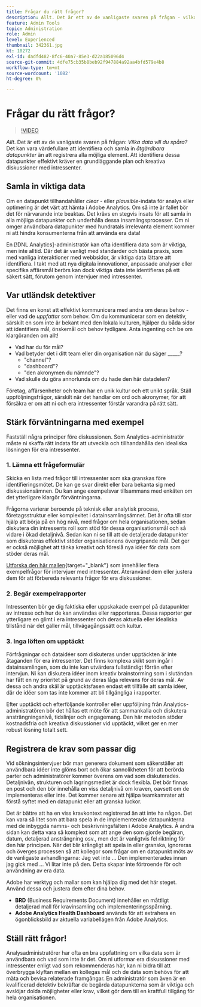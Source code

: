 ```yaml
---
title: Frågar du rätt frågor?
description: Allt. Det är ett av de vanligaste svaren på frågan - vilka data vill du spåra? Det kan vara mer värdefullt att identifiera och samla in åtgärdbara datapunkter än att registrera alla möjliga element. Att identifiera dessa datapunkter effektivt kräver en grundläggande plan och kreativa diskussioner med intressenter.
feature: Admin Tools
topic: Administration
role: Admin
level: Experienced
thumbnail: 342361.jpg
kt: 10272
exl-id: dadfd482-8fc6-40a7-85e3-d22a185096d4
source-git-commit: 4dfe75cb35b8beb92f947884a92aa4bfd579e4b8
workflow-type: tm+mt
source-wordcount: '1082'
ht-degree: 0%

---
```


# Frågar du rätt frågor?

>[!VIDEO](https://video.tv.adobe.com/v/342361/?quality=12&learn=on)

_Allt_. Det är ett av de vanligaste svaren på frågan: _Vilka data vill du spåra?_ Det kan vara värdefullare att identifiera och samla in _åtgärdbara datapunkter_ än att registrera alla möjliga element. Att identifiera dessa datapunkter effektivt kräver en grundläggande plan och kreativa diskussioner med intressenter.

## Samla in viktiga data

Om en datapunkt tillhandahåller _clear_ - eller _plausible_-indata för analys eller optimering är det värt att hämta i Adobe Analytics. Om så inte är fallet bör det för närvarande inte beaktas. Det krävs en stegvis insats för att samla in alla möjliga datapunkter och underhålla dessa insamlingsprocesser. Om ni omger användbara datapunkter med hundratals irrelevanta element kommer ni att hindra konsumenterna från att använda era data!

En [!DNL Analytics]-administratör kan ofta identifiera data som är viktiga, men inte alltid. Där det är vanligt med standarder och bästa praxis, som med vanliga interaktioner med webbsidor, är viktiga data lättare att identifiera. I takt med att nya digitala innovationer, anpassade analyser eller specifika affärsmål berörs kan dock viktiga data inte identifieras på ett säkert sätt, förutom genom intervjuer med intressenter.

## Var utländsk detektiver

Det finns en konst att effektivt kommunicera med andra om deras behov - eller vad de _uppfattar_ som behov. Om du kommunicerar som en detektiv, särskilt en som inte är bekant med den lokala kulturen, hjälper du båda sidor att identifiera mål, önskemål och behov tydligare. Anta ingenting och be om klargöranden om allt!

* Vad har du för mål?
* Vad betyder det i ditt team eller din organisation när du säger _____?
   * &quot;channel&quot;?
   * &quot;dashboard&quot;?
   * &quot;den akronymen du nämnde&quot;?
* Vad skulle du göra annorlunda om du hade den här datadelen?

Företag, affärsenheter och team har en unik kultur och ett unikt språk. Ställ uppföljningsfrågor, särskilt när det handlar om ord och akronymer, för att försäkra er om att ni och era intressenter förstår varandra på rätt sätt.

## Stärk förväntningarna med exempel

Fastställ några principer före diskussionen. Som Analytics-administratör måste ni skaffa rätt indata för att utveckla och tillhandahålla den idealiska lösningen för era intressenter.

### 1. Lämna ett frågeformulär

Skicka en lista med frågor till intressenter som ska granskas före identifieringsmötet. De kan ge svar direkt eller bara bekanta sig med diskussionsämnen. Du kan ange exempelsvar tillsammans med enkäten om det ytterligare klargör förväntningarna.

Frågorna varierar beroende på teknisk eller analytisk process, företagsstruktur eller komplexitet i datainsamlingsämnet. Det är ofta till stor hjälp att börja på en hög nivå, med frågor om hela organisationen, sedan diskutera din intressents roll som stöd för dessa organisationsmål och så vidare i ökad detaljnivå. Sedan kan ni se till att de detaljerade datapunkter som diskuteras effektivt stöder organisationens övergripande mål. Det ger er också möjlighet att tänka kreativt och föreslå nya idéer för data som stöder deras mål.

[Utforska den här mallen](assets/stakeholder-questionnaire.pdf){target="_blank"} som innehåller flera exempelfrågor för intervjuer med intressenter. Återanvänd dem eller justera dem för att förbereda relevanta frågor för era diskussioner.

### 2. Begär exempelrapporter

Intressenten bör ge dig faktiska eller uppskakade exempel på datapunkter av intresse och hur de kan användas eller rapporteras. Dessa rapporter ger ytterligare en glimt i era intressenter och deras aktuella eller idealiska tillstånd när det gäller mål, tillvägagångssätt och kultur.

### 3. Inga löften om upptäckt

Förfrågningar och dataidéer som diskuteras under upptäckten är inte åtaganden för era intressenter. Det finns komplexa skikt som ingår i datainsamlingen, som du inte kan utvärdera fullständigt förrän efter intervjun. Ni kan diskutera idéer inom kreativ brainstorming som i slutändan har fått en ny prioritet på grund av deras låga relevans för deras mål. Av dessa och andra skäl är upptäcktsfasen endast ett tillfälle att samla idéer, där de idéer som tas inte kommer att bli tillgängliga i rapporter.

Efter upptäckt och efterföljande kontroller eller uppföljning från Analytics-administratören bör det hållas ett möte för att sammankalla och diskutera ansträngningsnivå, tidslinjer och engagemang. Den här metoden stöder kostnadsfria och kreativa diskussioner vid upptäckt, vilket ger en mer robust lösning totalt sett.

## Registrera de krav som passar dig

Vid sökningsintervjuer bör man generera dokument som säkerställer att användbara idéer inte glöms bort och ökar sannolikheten för att berörda parter och administratörer kommer överens om vad som diskuterades. Detaljnivån, strukturen och lagringsmediet är dock flexibla. Det bör finnas en post och den bör innehålla en viss detaljnivå om kraven, oavsett om de implementeras eller inte. Det kommer senare att hjälpa teamkamrater att förstå syftet med en datapunkt eller att granska luckor.

Det är bättre att ha en viss kravkontext registrerad än att inte ha någon. Det kan vara så litet som att bara spela in de implementerade datapunkterna med de inbyggda namns- och beskrivningsfälten i Adobe Analytics. Å andra sidan kan detta vara så komplext som att ange den som gjorde begäran, datum, detaljerad ansträngning osv., men det är vanligtvis fel riktning för den här principen. När det blir krångligt att spela in eller granska, ignoreras och överges processen så att kollegor som frågar om en datapunkt möts av de vanligaste avhandlingarna: Jag vet inte ... Den implementerades innan jag gick med ... Vi litar inte på den. Detta skapar inte förtroende för och användning av era data.

Adobe har verktyg och mallar som kan hjälpa dig med det här steget. Använd dessa och justera dem efter dina behov.

* **BRD** (Business Requirements Document) innehåller en måttligt detaljerad mall för kravinsamling och implementeringsspårning.
* **Adobe Analytics Health Dashboard** används för att extrahera en ögonblicksbild av aktuella variabellägen från Adobe Analytics.

## Ställ rätt frågor!

Analysadministratörer har ofta en bra uppfattning om vilka data som är användbara och vad som inte är det. Om ni utformar era diskussioner med intressenter enligt vad som rekommenderas här, kan ni bidra till att överbrygga klyftan mellan en kollegas mål och de data som behövs för att mäta och bevisa relaterade framgångar. En administratör som även är en kvalificerad detektiv bekräftar de begärda datapunkterna som är viktiga och avslöjar dolda möjligheter eller krav, vilket gör dem till en kraftfull tillgång för hela organisationen.
